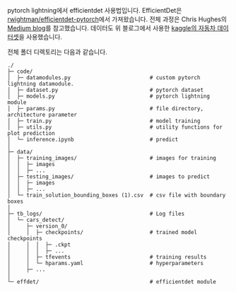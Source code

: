 pytorch lightning에서 efficientdet 사용법입니다. EfficientDet은 [rwightman/efficientdet-pytorch](https://github.com/rwightman/efficientdet-pytorch)에서 가져왔습니다.
전체 과정은 Chris Hughes의 [Medium blog](https://medium.com/data-science-at-microsoft/training-efficientdet-on-custom-data-with-pytorch-lightning-using-an-efficientnetv2-backbone-1cdf3bd7921f)를 참고했습니다.
데이터도 위 블로그에서 사용한 [kaggle의 자동차 데이터셋](https://www.kaggle.com/datasets/sshikamaru/car-object-detection)을 사용했습니다.

전체 폴더 디렉토리는 다음과 같습니다.
```
./  
├─ code/  
│  ├─ datamodules.py                         # custom pytorch lightning datamodule.  
│  ├─ dataset.py                             # pytorch dataset  
│  ├─ models.py                              # pytorch lightning module
│  ├─ params.py                              # file directory, architecture parameter
│  ├─ train.py                               # model training
│  ├─ utils.py                               # utility functions for plot prediction
│  └─ inference.ipynb                        # predict
│  
├─ data/  
│  ├─ training_images/                       # images for training
│  │  ├─ images
│  │  ├─ ... 
│  ├─ testing_images/                        # images to predict
│  │  ├─ images
│  │  ├─ ... 
│  └─ train_solution_bounding_boxes (1).csv  # csv file with boundary boxes
│  
├─ tb_logs/                                  # Log files
│  └─ cars_detect/
│     ├─ version_0/
│     │  ├─ checkpoints/                     # trained model checkpoints
│     │  │  ├─ .ckpt
│     │  │  ├─ ...
│     │  ├─ tfevents                         # training results
│     │  └─ hparams.yaml                     # hyperparameters
│     ├─ ...
│
└─ effdet/                                   # efficientdet module
```
